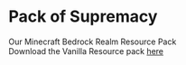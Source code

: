 # Pack of Supremacy
Our Minecraft Bedrock Realm Resource Pack </br>
Download the Vanilla Resource pack 
<a href="https://aka.ms/resourcepacktemplate">here</a>
